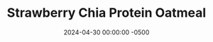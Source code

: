 ---
layout: post
title:  "Strawberry Chia Protein Oatmeal"
date:   2024-04-30 00:00:00 -0500
categories:
- Recipes
- Breakfast
permalink: /recipes/strawberry-chia-oatmeal
image: /assets/Food/Breakfast/Strawberry Chia/cover.jpg
ing: strawberrychiaoats-ing
facts: strawberrychiaoats-facts
section1: 
start2: 
section2: 
start3: 
section3: 
start4: 
section4: 
start5: 
section5: 
Prep: 5
Rest: 
Cook: 2
Source1: 
Source2: 
whisk: https://s.samsungfood.com/sLmUp
tags: 
- oatmeal
- oats
- protein
- casein
- whey
- yogurt
- chia
- gluten free
- almond extract
- banana
- mashed banana
- fruit
- strawberries
- strawberry
- blueberries
- blueberry
- overnight oats
Description: I've been needing to make bigger meals lately. My problem is I tend to take too little food, and then up always eating something else immediately following the meal. This oatmeal is my way of solving this problem by making a substantial enough bowl to keep me full until lunch without going over the top. It's packed with protein (powder and yogurt), healthy fats (chia seeds), fiber (oats and chia), and a good source of carbs (banana and oats) in the morning to start your day off right
Instructions: 
- In a medium bowl, mash your banana with the back of a fork until smooth. Combine with the rest of the ingredients (except the strawberries), and mix until creamy and fully combined. Add more water as needed if you need to thin it out<br><br>

- Cover with a plate, and microwave on high for 2 minutes, stirring halfway. Top with sliced strawberries, and enjoy
---
